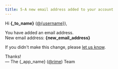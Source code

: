 ```yaml
---
title: 5-A new email address added to your account
---
```


Hi **{_to_name}** ([@{username}]({_app_base_url}/@{username})),

You have added an email address.  
New email address: **{new_email_address}**

If you didn't make this change, please [let us know]({_app_base_url}/home/faq).

Thanks!  
&mdash; The {_app_name} ([@rime]({_app_base_url}/@rime])) Team
